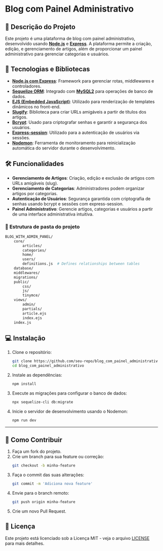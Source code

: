 # Blog com Painel Administrativo

## 📖 Descrição do Projeto

Este projeto é uma plataforma de blog com painel administrativo, desenvolvido usando **[Node.js](https://nodejs.org/)** e **[Express](https://expressjs.com/)**. A plataforma permite a criação, edição, e gerenciamento de artigos, além de proporcionar um painel administrativo para gerenciar categorias e usuários.

## 🚀 Tecnologias e Bibliotecas

- **[Node.js com Express](https://expressjs.com/)**: Framework para gerenciar rotas, middlewares e controladores.
- **[Sequelize ORM](https://sequelize.org/)**: Integrado com **[MySQL2](https://www.npmjs.com/package/mysql2)** para operações de banco de dados.
- **[EJS (Embedded JavaScript)](https://ejs.co/)**: Utilizado para renderização de templates dinâmicos no front-end.
- **[Slugify](https://www.npmjs.com/package/slugify)**: Biblioteca para criar URLs amigáveis a partir de títulos dos artigos.
- **[Bcrypt](https://www.npmjs.com/package/bcrypt)**: Usado para criptografar senhas e garantir a segurança dos usuários.
- **[Express-session](https://www.npmjs.com/package/express-session)**: Utilizado para a autenticação de usuários via sessões.
- **[Nodemon](https://www.npmjs.com/package/nodemon)**: Ferramenta de monitoramento para reinicialização automática do servidor durante o desenvolvimento.

## 🛠️ Funcionalidades

- **Gerenciamento de Artigos**: Criação, edição e exclusão de artigos com URLs amigáveis (slug).
- **Gerenciamento de Categorias**: Administradores podem organizar artigos por categorias.
- **Autenticação de Usuários**: Segurança garantida com criptografia de senhas usando bcrypt e sessões com express-session.
- **Painel Administrativo**: Gerencie artigos, categorias e usuários a partir de uma interface administrativa intuitiva.

### 📂 Estrutura de pasta do projeto
```bash
BLOG_WITH_ADMIN_PANEL/
    core/
        articles/
        categories/
        home/
        users/
        definitions.js  # Defines relationships between tables
    database/
    middlewares/
    migrations/
    public/
        css/
        js/
        tinymce/
    views/
        admin/
        partials/
        article.ejs
        index.ejs
    index.js
```


## 💻 Instalação

1. Clone o repositório:
    ```bash
    git clone https://github.com/seu-repo/blog_com_painel_administrativo.git
    cd blog_com_painel_administrativo
    ```

2. Instale as dependências:
    ```bash
    npm install
    ```

3. Execute as migrações para configurar o banco de dados:
    ```bash
    npx sequelize-cli db:migrate
    ```

4. Inicie o servidor de desenvolvimento usando o Nodemon:
    ```bash
    npm run dev
    ```

---

## 🔧 Como Contribuir

1. Faça um fork do projeto.
2. Crie um branch para sua feature ou correção:
    ```bash
    git checkout -b minha-feature
    ```
3. Faça o commit das suas alterações:
    ```bash
    git commit -m 'Adiciona nova feature'
    ```
4. Envie para o branch remoto:
    ```bash
    git push origin minha-feature
    ```
5. Crie um novo Pull Request.

## 📝 Licença

Este projeto está licenciado sob a Licença MIT - veja o arquivo [LICENSE](LICENSE) para mais detalhes.
